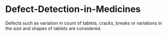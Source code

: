 # Defect-Detection-in-Medicines
Defects such as variation in count of tablets, cracks, breaks or variations in the size and shapes of tablets are considered.
